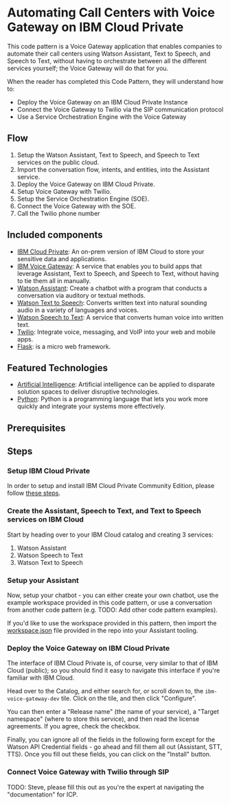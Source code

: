 # Automating Call Centers with Voice Gateway on IBM Cloud Private

This code pattern is a Voice Gateway application that enables companies to automate their call centers using Watson Assistant, Text to Speech, and Speech to Text, without having to orchestrate between all the different services yourself; the Voice Gateway will do that for you.

When the reader has completed this Code Pattern, they will understand how to:

* Deploy the Voice Gateway on an IBM Cloud Private Instance
* Connect the Voice Gateway to Twilio via the SIP communication protocol
* Use a Service Orchestration Engine with the Voice Gateway

## Flow

1. Setup the Watson Assistant, Text to Speech, and Speech to Text services on the public cloud.
2. Import the conversation flow, intents, and entities, into the Assistant service.
3. Deploy the Voice Gateway on IBM Cloud Private.
4. Setup Voice Gateway with Twilio.
5. Setup the Service Orchestration Engine (SOE).
6. Connect the Voice Gateway with the SOE.
5. Call the Twilio phone number

## Included components

* [IBM Cloud Private](https://www.ibm.com/cloud/private): An on-prem version of IBM Cloud to store your sensitive data and applications.
* [IBM Voice Gateway](https://www.ibm.com/support/knowledgecenter/en/SS4U29/welcome_voicegateway.html): A service that enables you to build apps that leverage Assistant, Text to Speech, and Speech to Text, without having to tie them all in manually.
* [Watson Assistant](https://www.ibm.com/watson/developercloud/conversation.html): Create a chatbot with a program that conducts a conversation via auditory or textual methods.
* [Watson Text to Speech](https://www.ibm.com/watson/developercloud/text-to-speech.html): Converts written text into natural sounding audio in a variety of languages and voices.
* [Watson Speech to Text](https://www.ibm.com/watson/developercloud/speech-to-text.html): A service that converts human voice into written text.
* [Twilio](https://console.ng.bluemix.net/catalog/services/twilio): Integrate voice, messaging, and VoIP into your web and mobile apps.
* [Flask](http://flask.pocoo.org/): is a micro web framework.

## Featured Technologies

* [Artificial Intelligence](https://medium.com/ibm-data-science-experience): Artificial intelligence can be applied to disparate solution spaces to deliver disruptive technologies.
* [Python](https://www.python.org/): Python is a programming language that lets you work more quickly and integrate your systems more effectively.

## Prerequisites

## Steps

### Setup IBM Cloud Private

In order to setup and install IBM Cloud Private Community Edition, please follow [these steps](https://github.com/IBM/deploy-ibm-cloud-private).

### Create the Assistant, Speech to Text, and Text to Speech services on IBM Cloud

Start by heading over to your IBM Cloud catalog and creating 3 services:

1. Watson Assistant
1. Watson Speech to Text
1. Watson Text to Speech

### Setup your Assistant

Now, setup your chatbot - you can either create your own chatbot, use the example workspace provided in this code pattern, or use a conversation from another code pattern (e.g. TODO: Add other code pattern examples).

If you'd like to use the workspace provided in this pattern, then import the [workspace.json]("data/workspace.json") file provided in the repo into your Assistant tooling.

### Deploy the Voice Gateway on IBM Cloud Private

The interface of IBM Cloud Private is, of course, very similar to that of IBM Cloud (public); so you should find it easy to navigate this interface if you're familiar with IBM Cloud.

Head over to the Catalog, and either search for, or scroll down to, the `ibm-voice-gateway-dev` tile. Click on the tile, and then click "Configure".

You can then enter a "Release name" (the name of your service), a "Target namespace" (where to store this service), and then read the license agreements. If you agree, check the checkbox.

Finally, you can ignore all of the fields in the following form except for the Watson API Credential fields - go ahead and fill them all out (Assistant, STT, TTS). Once you fill out these fields, you can click on the "Install" button.

### Connect Voice Gateway with Twilio through SIP

TODO: Steve, please fill this out as you're the expert at navigating the "documentation" for ICP.
